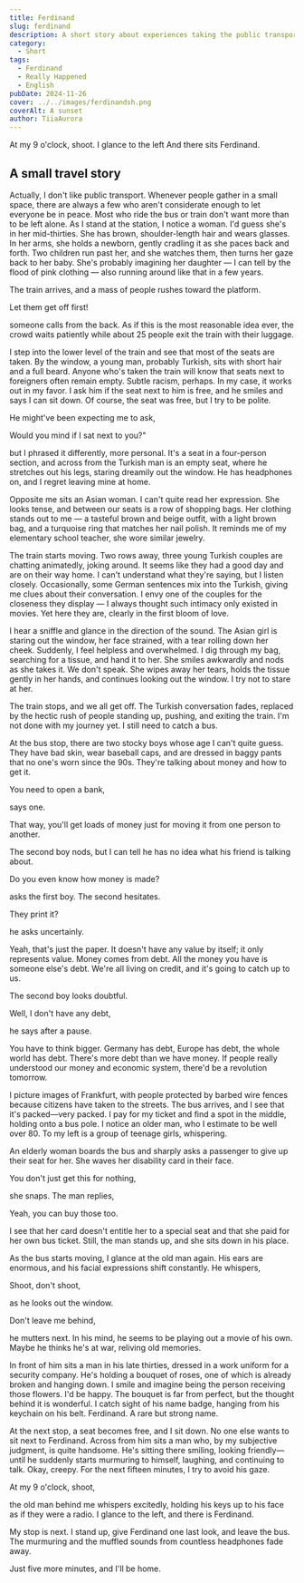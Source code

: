```yaml
---
title: Ferdinand
slug: ferdinand
description: A short story about experiences taking the public transport.
category:
  - Short
tags:
  - Ferdinand
  - Really Happened
  - English
pubDate: 2024-11-26
cover: ../../images/ferdinandsh.png
coverAlt: A sunset
author: TiiaAurora
---
```


At my 9 o'clock, shoot. I glance to the left
And there sits Ferdinand.

## A small travel story

Actually, I don't like public transport. Whenever people gather in a small space, there are always a few who aren't considerate enough to let everyone be in peace. Most who ride the bus or train don't want more than to be left alone. As I stand at the station, I notice a woman. I'd guess she's in her mid-thirties. She has brown, shoulder-length hair and wears glasses. In her arms, she holds a newborn, gently cradling it as she paces back and forth. Two children run past her, and she watches them, then turns her gaze back to her baby. She's probably imagining her daughter — I can tell by the flood of pink clothing — also running around like that in a few years.

The train arrives, and a mass of people rushes toward the platform.

<p class="speech">Let them get off first!</p> someone calls from the back. As if this is the most reasonable idea ever, the crowd waits patiently while about 25 people exit the train with their luggage.

I step into the lower level of the train and see that most of the seats are taken.
By the window, a young man, probably Turkish, sits with short hair and a full beard. Anyone who's taken the train will know that seats next to foreigners often remain empty. Subtle racism, perhaps. In my case, it works out in my favor. I ask him if the seat next to him is free, and he smiles and says I can sit down.
Of course, the seat was free, but I try to be polite.

He might've been expecting me to ask,

<p class="speech">Would you mind if I sat next to you?"</p> 
but I phrased it differently, more personal. It's a seat in a four-person section, and across from the Turkish man is an empty seat, where he stretches out his legs, staring dreamily out the window. He has headphones on, and I regret leaving mine at home.

Opposite me sits an Asian woman. I can't quite read her expression. She looks tense, and between our seats is a row of shopping bags. Her clothing stands out to me — a tasteful brown and beige outfit, with a light brown bag, and a turquoise ring that matches her nail polish. It reminds me of my elementary school teacher, she wore similar jewelry.

The train starts moving.
Two rows away, three young Turkish couples are chatting animatedly, joking around. It seems like they had a good day and are on their way home. I can't understand what they're saying, but I listen closely. Occasionally, some German sentences mix into the Turkish, giving me clues about their conversation. I envy one of the couples for the closeness they display — I always thought such intimacy only existed in movies. Yet here they are, clearly in the first bloom of love.

I hear a sniffle and glance in the direction of the sound.
The Asian girl is staring out the window, her face strained, with a tear rolling down her cheek. Suddenly, I feel helpless and overwhelmed. I dig through my bag, searching for a tissue, and hand it to her. She smiles awkwardly and nods as she takes it. We don't speak. She wipes away her tears, holds the tissue gently in her hands, and continues looking out the window. I try not to stare at her.

The train stops, and we all get off. The Turkish conversation fades, replaced by the hectic rush of people standing up, pushing, and exiting the train. I'm not done with my journey yet. I still need to catch a bus.

At the bus stop, there are two stocky boys whose age I can't quite guess. They have bad skin, wear baseball caps, and are dressed in baggy pants that no one's worn since the 90s. They're talking about money and how to get it.

<p class="speech">You need to open a bank,</p> says one. 
<p class="speech">That way, you'll get loads of money just for moving it from one person to another.</p> 
The second boy nods, but I can tell he has no idea what his friend is talking about.
<p class="speech">Do you even know how money is made?</p> 
asks the first boy.
The second hesitates. 
<p class="speech">They print it?</p> he asks uncertainly.
<p class="speech">Yeah, that's just the paper. It doesn't have any value by itself; it only represents value. Money comes from debt. All the money you have is someone else's debt. We're all living on credit, and it's going to catch up to us.</p>

The second boy looks doubtful.

<p class="speech">Well, I don't have any debt,</p> he says after a pause.
<p class="speech">You have to think bigger. Germany has debt, Europe has debt, the whole world has debt. There's more debt than we have money. If people really understood our money and economic system, there'd be a revolution tomorrow.</p>

I picture images of Frankfurt, with people protected by barbed wire fences because citizens have taken to the streets. The bus arrives, and I see that it's packed—very packed. I pay for my ticket and find a spot in the middle, holding onto a bus pole. I notice an older man, who I estimate to be well over 80. To my left is a group of teenage girls, whispering.

An elderly woman boards the bus and sharply asks a passenger to give up their seat for her. She waves her disability card in their face.

<p class="speech">You don't just get this for nothing,</p> she snaps.
The man replies, 
<p class="speech">Yeah, you can buy those too.</p>
I see that her card doesn't entitle her to a special seat and that she paid for her own bus ticket. Still, the man stands up, and she sits down in his place.

As the bus starts moving, I glance at the old man again. His ears are enormous, and his facial expressions shift constantly. He whispers,

<p class="speech">Shoot, don't shoot,</p> as he looks out the window.
<p class="speech">Don't leave me behind,</p> he mutters next.
In his mind, he seems to be playing out a movie of his own. Maybe he thinks he's at war, reliving old memories.

In front of him sits a man in his late thirties, dressed in a work uniform for a security company. He's holding a bouquet of roses, one of which is already broken and hanging down. I smile and imagine being the person receiving those flowers. I'd be happy. The bouquet is far from perfect, but the thought behind it is wonderful. I catch sight of his name badge, hanging from his keychain on his belt.
Ferdinand. A rare but strong name.

At the next stop, a seat becomes free, and I sit down. No one else wants to sit next to Ferdinand.
Across from him sits a man who, by my subjective judgment, is quite handsome. He's sitting there smiling, looking friendly—until he suddenly starts murmuring to himself, laughing, and continuing to talk. Okay, creepy.
For the next fifteen minutes, I try to avoid his gaze.

<p class="speech">At my 9 o'clock, shoot,</p> the old man behind me whispers excitedly, holding his keys up to his face as if they were a radio. I glance to the left, and there is Ferdinand.

My stop is next. I stand up, give Ferdinand one last look, and leave the bus.
The murmuring and the muffled sounds from countless headphones fade away.

Just five more minutes, and I'll be home.
<br><br>
